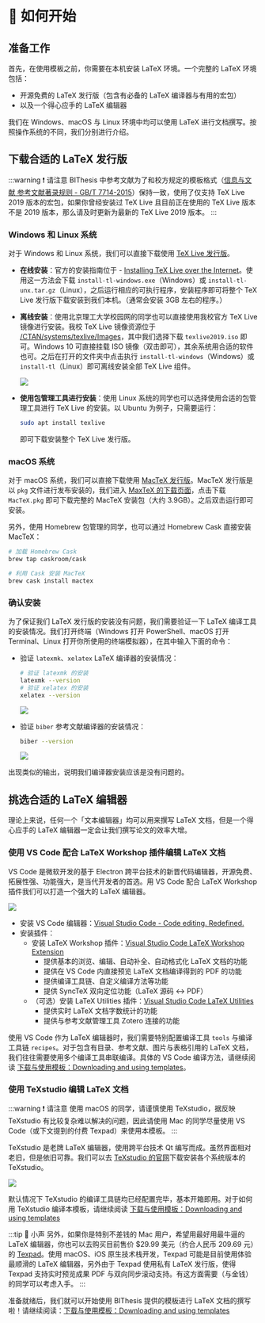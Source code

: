 # 🍌 如何开始

## 准备工作

首先，在使用模板之前，你需要在本机安装 LaTeX 环境。一个完整的 LaTeX 环境包括：

- 开源免费的 LaTeX 发行版（包含有必备的 LaTeX 编译器与有用的宏包）
- 以及一个得心应手的 LaTeX 编辑器

我们在 Windows、macOS 与 Linux 环境中均可以使用 LaTeX 进行文档撰写。按照操作系统的不同，我们分别进行介绍。

## 下载合适的 LaTeX 发行版

:::warning ❗ 请注意
BIThesis 中参考文献为了和校方规定的模板格式（[信息与文献 参考文献著录规则 - GB/T 7714-2015](http://openstd.samr.gov.cn/bzgk/gb/newGbInfo?hcno=7FA63E9BBA56E60471AEDAEBDE44B14C)）保持一致，使用了仅支持 TeX Live 2019 版本的宏包，如果你曾经安装过 TeX Live 且目前正在使用的 TeX Live 版本不是 2019 版本，那么请及时更新为最新的 TeX Live 2019 版本。
:::

### Windows 和 Linux 系统

对于 Windows 和 Linux 系统，我们可以直接下载使用 [TeX Live 发行版](https://www.tug.org/texlive/)。

- **在线安装**：官方的安装指南位于 - [Installing TeX Live over the Internet](https://www.tug.org/texlive/acquire-netinstall.html)。使用这一方法会下载 `install-tl-windows.exe`（Windows）或 `install-tl-unx.tar.gz`（Linux），之后运行相应的可执行程序，安装程序即可将整个 TeX Live 发行版下载安装到我们本机。（通常会安装 3GB 左右的程序。）
- **离线安装**：使用北京理工大学校园网的同学也可以直接使用我校官方 TeX Live 镜像进行安装。我校 TeX Live 镜像资源位于 [/CTAN/systems/texlive/Images](https://mirrors.bit.edu.cn/CTAN/systems/texlive/Images/)，其中我们选择下载 `texlive2019.iso` 即可。Windows 10 可直接挂载 ISO 镜像（双击即可），其余系统用合适的软件也可。之后在打开的文件夹中点击执行 `install-tl-windows`（Windows）或 `install-tl`（Linux）即可离线安装全部 TeX Live 组件。

  ![](https://i.loli.net/2020/03/01/HJIRlnDokAwrg1S.png)

- **使用包管理工具进行安装**：使用 Linux 系统的同学也可以选择使用合适的包管理工具进行 TeX Live 的安装。以 Ubuntu 为例子，只需要运行：

  ```bash
  sudo apt install texlive
  ```

  即可下载安装整个 TeX Live 发行版。

### macOS 系统

对于 macOS 系统，我们可以直接下载使用 [MacTeX 发行版](https://www.tug.org/mactex/)。MacTeX 发行版是以 `pkg` 文件进行发布安装的，我们进入 [MaxTeX 的下载页面](https://www.tug.org/mactex/mactex-download.html)，点击下载 `MacTeX.pkg` 即可下载完整的 MacTeX 安装包（大约 3.9GB）。之后双击运行即可安装。

另外，使用 Homebrew 包管理的同学，也可以通过 Homebrew Cask 直接安装 MacTeX：

```bash
# 加载 Homebrew Cask
brew tap caskroom/cask

# 利用 Cask 安装 MacTeX
brew cask install mactex
```

### 确认安装

为了保证我们 LaTeX 发行版的安装没有问题，我们需要验证一下 LaTeX 编译工具的安装情况。我们打开终端（Windows 打开 PowerShell、macOS 打开 Terminal、Linux 打开你所使用的终端模拟器），在其中输入下面的命令：

- 验证 `latexmk`、`xelatex` LaTeX 编译器的安装情况：

  ```bash
  # 验证 latexmk 的安装
  latexmk --version
  # 验证 xelatex 的安装
  xelatex --version
  ```

  ![](https://i.loli.net/2020/04/10/GTalL2kHsA6yOFR.png)

- 验证 `biber` 参考文献编译器的安装情况：

  ```bash
  biber --version
  ```

  ![](https://i.loli.net/2020/04/10/dYitxqzFrEQhM4o.png)

出现类似的输出，说明我们编译器安装应该是没有问题的。

## 挑选合适的 LaTeX 编辑器

理论上来说，任何一个「文本编辑器」均可以用来撰写 LaTeX 文档，但是一个得心应手的 LaTeX 编辑器一定会让我们撰写论文的效率大增。

### 使用 VS Code 配合 LaTeX Workshop 插件编辑 LaTeX 文档

VS Code 是微软开发的基于 Electron 跨平台技术的新晋代码编辑器，开源免费、拓展性强、功能强大，是当代开发者的首选。用 VS Code 配合 LaTeX Workshop 插件我们可以打造一个强大的 LaTeX 编辑器。

![](https://i.loli.net/2020/03/01/RVJicxWSwuDq8EY.png)

- 安装 VS Code 编辑器：[Visual Studio Code - Code editing. Redefined.](https://code.visualstudio.com/)
- 安装插件：
  - 安装 LaTeX Workshop 插件：[Visual Studio Code LaTeX Workshop Extension](https://marketplace.visualstudio.com/items?itemName=James-Yu.latex-workshop)
    - 提供基本的浏览、编辑、自动补全、自动格式化 LaTeX 文档的功能
    - 提供在 VS Code 内直接预览 LaTeX 文档编译得到的 PDF 的功能
    - 提供编译工具链、自定义编译方法等功能
    - 提供 SyncTeX 双向定位功能（LaTeX 源码 <-> PDF）
  - （可选）安装 LaTeX Utilities 插件：[Visual Studio Code LaTeX Utilities](https://marketplace.visualstudio.com/items?itemName=tecosaur.latex-utilities)
    - 提供实时 LaTeX 文档字数统计的功能
    - 提供与参考文献管理工具 Zotero 连接的功能

使用 VS Code 作为 LaTeX 编辑器时，我们需要特别配置编译工具 `tools` 与编译工具链 `recipes`。对于包含有目录、参考文献、图片与表格引用的 LaTeX 文档，我们往往需要使用多个编译工具串联编译。具体的 VS Code 编译方法，请继续阅读 [下载与使用模板：Downloading and using templates](/Guide/2-Usage/Downloading-and-using-templates.md)。

### 使用 TeXstudio 编辑 LaTeX 文档

:::warning ❗ 请注意
使用 macOS 的同学，请谨慎使用 TeXstudio，据反映 TeXstudio 有比较复杂难以解决的问题，因此请使用 Mac 的同学尽量使用 VS Code（或下文提到的付费 Texpad）来使用本模板。
:::

TeXstudio 是老牌 LaTeX 编辑器，使用跨平台技术 Qt 编写而成。虽然界面相对老旧，但是依旧可靠。我们可以去 [TeXstudio 的官网](https://www.texstudio.org/)下载安装各个系统版本的 TeXstudio。

![](https://i.loli.net/2020/03/01/sqX4DGJrphRyxaz.png)

默认情况下 TeXstudio 的编译工具链均已经配置完毕，基本开箱即用。对于如何用 TeXstudio 编译本模板，请继续阅读 [下载与使用模板：Downloading and using templates](/Guide/2-Usage/Downloading-and-using-templates.md)

:::tip 🤫 小声
另外，如果你是特别不差钱的 Mac 用户，希望用最好用最牛逼的 LaTeX 编辑器，你也可以去购买目前售价 $29.99 美元（约合人民币 209.69 元）的 [Texpad](https://www.texpad.com/)。使用 macOS、iOS 原生技术栈开发，Texpad 可能是目前使用体验最顺滑的 LaTeX 编辑器，另外由于 Texpad 使用私有 LaTeX 发行版，使得 Texpad 支持实时预览成果 PDF 与双向同步滚动支持。有这方面需要（与金钱）的同学可以考虑入手。
:::

准备就绪后，我们就可以开始使用 BIThesis 提供的模板进行 LaTeX 文档的撰写啦！请继续阅读：[下载与使用模板：Downloading and using templates](/Guide/2-Usage/Downloading-and-using-templates.md)
